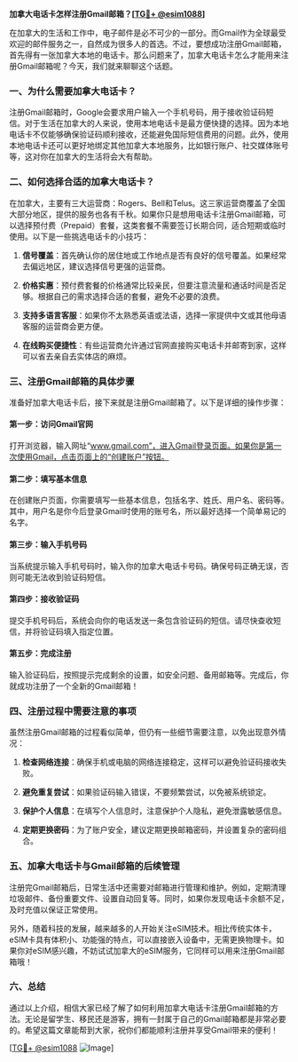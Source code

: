 **加拿大电话卡怎样注册Gmail邮箱？[[TG💪+ @esim1088](https://t.me/s/esim1088)]**

在加拿大的生活和工作中，电子邮件是必不可少的一部分。而Gmail作为全球最受欢迎的邮件服务之一，自然成为很多人的首选。不过，要想成功注册Gmail邮箱，首先得有一张加拿大本地的电话卡。那么问题来了，加拿大电话卡怎么才能用来注册Gmail邮箱呢？今天，我们就来聊聊这个话题。

### 一、为什么需要加拿大电话卡？

注册Gmail邮箱时，Google会要求用户输入一个手机号码，用于接收验证码短信。对于生活在加拿大的人来说，使用本地电话卡是最方便快捷的选择。因为本地电话卡不仅能够确保验证码顺利接收，还能避免国际短信费用的问题。此外，使用本地电话卡还可以更好地绑定其他加拿大本地服务，比如银行账户、社交媒体账号等，这对你在加拿大的生活将会大有帮助。

### 二、如何选择合适的加拿大电话卡？

在加拿大，主要有三大运营商：Rogers、Bell和Telus。这三家运营商覆盖了全国大部分地区，提供的服务也各有千秋。如果你只是想用电话卡注册Gmail邮箱，可以选择预付费（Prepaid）套餐，这类套餐不需要签订长期合同，适合短期或临时使用。以下是一些挑选电话卡的小技巧：

1. **信号覆盖**：首先确认你的居住地或工作地点是否有良好的信号覆盖。如果经常去偏远地区，建议选择信号更强的运营商。
   
2. **价格实惠**：预付费套餐的价格通常比较亲民，但要注意流量和通话时间是否足够。根据自己的需求选择合适的套餐，避免不必要的浪费。

3. **支持多语言客服**：如果你不太熟悉英语或法语，选择一家提供中文或其他母语客服的运营商会更方便。

4. **在线购买便捷性**：有些运营商允许通过官网直接购买电话卡并邮寄到家，这样可以省去亲自去实体店的麻烦。

### 三、注册Gmail邮箱的具体步骤

准备好加拿大电话卡后，接下来就是注册Gmail邮箱了。以下是详细的操作步骤：

#### 第一步：访问Gmail官网

打开浏览器，输入网址“www.gmail.com”，进入Gmail登录页面。如果你是第一次使用Gmail，点击页面上的“创建账户”按钮。

#### 第二步：填写基本信息

在创建账户页面，你需要填写一些基本信息，包括名字、姓氏、用户名、密码等。其中，用户名是你今后登录Gmail时使用的账号名，所以最好选择一个简单易记的名字。

#### 第三步：输入手机号码

当系统提示输入手机号码时，输入你的加拿大电话卡号码。确保号码正确无误，否则可能无法收到验证码短信。

#### 第四步：接收验证码

提交手机号码后，系统会向你的电话发送一条包含验证码的短信。请尽快查收短信，并将验证码填入指定位置。

#### 第五步：完成注册

输入验证码后，按照提示完成剩余的设置，如安全问题、备用邮箱等。完成后，你就成功注册了一个全新的Gmail邮箱！

### 四、注册过程中需要注意的事项

虽然注册Gmail邮箱的过程看似简单，但仍有一些细节需要注意，以免出现意外情况：

1. **检查网络连接**：确保手机或电脑的网络连接稳定，这样可以避免验证码接收失败。

2. **避免重复尝试**：如果验证码输入错误，不要频繁尝试，以免被系统锁定。

3. **保护个人信息**：在填写个人信息时，注意保护个人隐私，避免泄露敏感信息。

4. **定期更换密码**：为了账户安全，建议定期更换邮箱密码，并设置复杂的密码组合。

### 五、加拿大电话卡与Gmail邮箱的后续管理

注册完Gmail邮箱后，日常生活中还需要对邮箱进行管理和维护。例如，定期清理垃圾邮件、备份重要文件、设置自动回复等。同时，如果你发现电话卡余额不足，及时充值以保证正常使用。

另外，随着科技的发展，越来越多的人开始关注eSIM技术。相比传统实体卡，eSIM卡具有体积小、功能强的特点，可以直接嵌入设备中，无需更换物理卡。如果你对eSIM感兴趣，不妨试试加拿大的eSIM服务，它同样可以用来注册Gmail邮箱哦！

### 六、总结

通过以上介绍，相信大家已经了解了如何利用加拿大电话卡注册Gmail邮箱的方法。无论是留学生、移民还是游客，拥有一封属于自己的Gmail邮箱都是非常必要的。希望这篇文章能帮到大家，祝你们都能顺利注册并享受Gmail带来的便利！

[[TG💪+ @esim1088](https://t.me/s/esim1088) ![Image](https://i.postimg.cc/4NQfJmqS/Snipaste-2025-05-13-00-14-12.png)]
